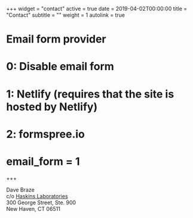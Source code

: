 +++
widget = "contact"
active = true
date = 2019-04-02T00:00:00
title = "Contact"
subtitle = ""
weight = 1
autolink = true

# Email form provider
#   0: Disable email form
#   1: Netlify (requires that the site is hosted by Netlify)
#   2: formspree.io
#		email_form = 1
+++

Dave Braze\
c/o  [Haskins Laboratories](https://www.haskinslabs.org)\
300 George Street, Ste. 900\
New Haven, CT 06511
